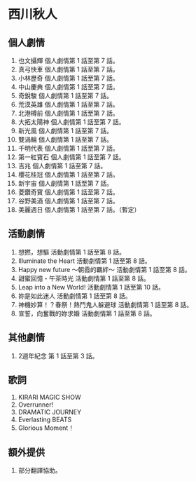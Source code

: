 # 西川秋人
## 個人劇情
1. 也文攝輝 個人劇情第 1 話至第 7 話。
2. 真弓快車 個人劇情第 1 話至第 7 話。
3. 小林歷奇 個人劇情第 1 話至第 7 話。
4. 中山慶典 個人劇情第 1 話至第 7 話。
5. 奇銳駿 個人劇情第 1 話至第 7 話。
6. 荒漠英雄 個人劇情第 1 話至第 7 話。
7. 北港樽前 個人劇情第 1 話至第 7 話。
8. 大拓太陽神 個人劇情第 1 話至第 7 話。
9. 新光風 個人劇情第 1 話至第 7 話。
10. 雙渦輪 個人劇情第 1 話至第 7 話。
11. 千明代表 個人劇情第 1 話至第 7 話。
12. 第一紅寶石 個人劇情第 1 話至第 7 話。
13. 吉兆 個人劇情第 1 話至第 7 話。
14. 櫻花桂冠 個人劇情第 1 話至第 7 話。
15. 新宇宙 個人劇情第 1 話至第 7 話。
16. 菱鑽奇寶 個人劇情第 1 話至第 7 話。
17. 谷野美酒 個人劇情第 1 話至第 7 話。
18. 美麗週日 個人劇情第 1 話至第 7 話。（暫定）

## 活動劇情
1. 想撚，想驅 活動劇情第 1 話至第 8 話。
2. Illuminate the Heart 活動劇情第 1 話至第 8 話。
3. Happy new future ～朝霞的羈絆～ 活動劇情第 1 話至第 8 話。
4. 甜蜜回憶・午茶時光 活動劇情第 1 話至第 8 話。
5. Leap into a New World! 活動劇情第 1 話至第 10 話。
6. 妳是如此迷人 活動劇情第 1 話至第 8 話。
7. 神機妙算！？春祭！熱鬥鬼人躲避球 活動劇情第 1 話至第 8 話。
8. 宣誓，向奮戰的妳求婚 活動劇情第 1 話至第 8 話。

## 其他劇情
1. 2週年紀念 第 1 話至第 3 話。

## 歌詞
1. KIRARI MAGIC SHOW
2. Overrunner!
3. DRAMATIC JOURNEY
4. Everlasting BEATS
5. Glorious Moment！

## 額外提供
1. 部分翻譯協助。
